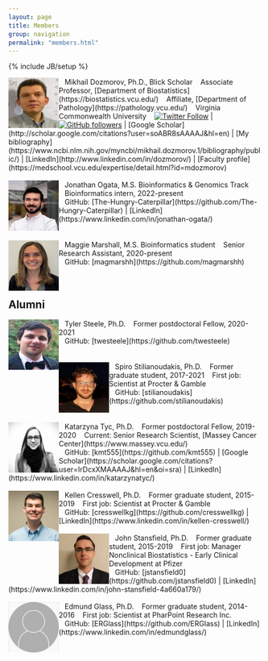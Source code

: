 ```yaml
---
layout: page
title: Members
group: navigation
permalink: "members.html"
---
```

{% include JB/setup %}

<img alt="Mikhail Dozmorov" align="left" src="media/people/MikhailDozmorov.jpg" width="100" height="100"/>
&nbsp;&nbsp;&nbsp;Mikhail Dozmorov, Ph.D., Blick Scholar  
&nbsp;&nbsp;&nbsp;Associate Professor, [Department of Biostatistics](https://biostatistics.vcu.edu/)  
&nbsp;&nbsp;&nbsp;Affiliate, [Department of Pathology](https://pathology.vcu.edu/)  
&nbsp;&nbsp;&nbsp;Virginia Commonwealth University  
<!-- &nbsp;&nbsp;&nbsp;[CV](./files/Dozmorov_M-CV.pdf) -->  
&nbsp;&nbsp;&nbsp;<a href="https://twitter.com/mikhaildozmorov"><img alt="Twitter Follow" height="20px" src="https://img.shields.io/twitter/follow/mikhaildozmorov?label=Friends%20on%20Twitter&style=social"></a> |
<a href="https://github.com/mdozmorov"><img alt="GitHub followers" height="20px" src="https://img.shields.io/github/followers/mdozmorov?label=GitHub%20friends&style=social"></a> | [Google Scholar](http://scholar.google.com/citations?user=soABR8sAAAAJ&hl=en) | [My bibliography](https://www.ncbi.nlm.nih.gov/myncbi/mikhail.dozmorov.1/bibliography/public/) | [LinkedIn](http://www.linkedin.com/in/dozmorov/) | [Faculty profile](https://medschool.vcu.edu/expertise/detail.html?id=mdozmorov)
<br>
<br>
<!--[ORCID](https://orcid.org/0000-0002-0086-8358)-->

<img alt="Jonathan Ogata" align="left" src="media/people/Jonathan_Ogata.jpeg" width="100" height="100"/>
&nbsp;&nbsp;&nbsp;Jonathan Ogata, M.S. Bioinformatics & Genomics Track
&nbsp;&nbsp;&nbsp;Bioinformatics intern, 2022-present  
<br>
&nbsp;&nbsp;&nbsp;GitHub: [The-Hungry-Caterpillar](https://github.com/The-Hungry-Caterpillar) | [LinkedIn](https://www.linkedin.com/in/jonathan-ogata/)   
<br>
<br>
<br>

<img alt="Maggie Marshall" align="left" src="media/people/MaggieMarshall.jpg" width="100" height="100"/>
&nbsp;&nbsp;&nbsp;Maggie Marshall, M.S. Bioinformatics student  
&nbsp;&nbsp;&nbsp;Senior Research Assistant, 2020-present  
<br>
&nbsp;&nbsp;&nbsp;GitHub: [magmarshh](https://github.com/magmarshh)   
<br>
<br>
<br>

## Alumni

<img alt="Tyler Steele" align="left" src="media/people/TylerSteele.jpg" width="100" height="100"/>
&nbsp;&nbsp;&nbsp;Tyler Steele, Ph.D.  
&nbsp;&nbsp;&nbsp;Former postdoctoral Fellow, 2020-2021  
<br>
&nbsp;&nbsp;&nbsp;GitHub: [twesteele](https://github.com/twesteele)   
<br>
<br>
<br>

<img alt="Spiro Stilianoudakis" align="left" src="media/people/SpiroStilianoudakis.jpg" width="100" height="100"/>
&nbsp;&nbsp;&nbsp;Spiro Stilianoudakis, Ph.D.   
&nbsp;&nbsp;&nbsp;Former graduate student, 2017-2021  
&nbsp;&nbsp;&nbsp;First job: Scientist at Procter & Gamble  
<br>
&nbsp;&nbsp;&nbsp;GitHub: [stilianoudakis](https://github.com/stilianoudakis)   
<br>
<br>
<br>

<img alt="Katarzyna Tyc" align="left" src="media/people/KatarzynaTyc.jpg" width="100" height="100"/>
&nbsp;&nbsp;&nbsp;Katarzyna Tyc, Ph.D.  
&nbsp;&nbsp;&nbsp;Former postdoctoral Fellow, 2019-2020  
&nbsp;&nbsp;&nbsp;Current: Senior Research Scientist, [Massey Cancer Center](https://www.massey.vcu.edu/)  
<br>
&nbsp;&nbsp;&nbsp;GitHub: [kmt555](https://github.com/kmt555) | [Google Scholar](https://scholar.google.com/citations?user=IrDcxXMAAAAJ&hl=en&oi=sra) | [LinkedIn](https://www.linkedin.com/in/katarzynatyc/)   
<br>
<br>

<img alt="Kellen Cresswell" align="left" src="media/people/KellenCresswell.jpg" width="100" height="100"/>
&nbsp;&nbsp;&nbsp;Kellen Cresswell, Ph.D.  
&nbsp;&nbsp;&nbsp;Former graduate student, 2015-2019  
&nbsp;&nbsp;&nbsp;First job: Scientist at Procter & Gamble  
<br>
&nbsp;&nbsp;&nbsp;GitHub: [cresswellkg](https://github.com/cresswellkg) | [LinkedIn](https://www.linkedin.com/in/kellen-cresswell/)  
<br>
<br>

<img alt="John Stansfield" align="left" src="media/people/JohnStansfield.jpg" width="100" height="100"/>
&nbsp;&nbsp;&nbsp;John Stansfield, Ph.D.  
&nbsp;&nbsp;&nbsp;Former graduate student, 2015-2019  
&nbsp;&nbsp;&nbsp;First job: Manager Nonclinical Biostatistics - Early Clinical Development at Pfizer  
<br>
&nbsp;&nbsp;&nbsp;GitHub: [jstansfield0](https://github.com/jstansfield0) | [LinkedIn](https://www.linkedin.com/in/john-stansfield-4a660a179/)  
<br>
<br>

<img alt="Edmund Glass" align="left" src="media/people/240px-Missing_avatar.svg.png" width="100" height="100"/>
&nbsp;&nbsp;&nbsp;Edmund Glass, Ph.D.  
&nbsp;&nbsp;&nbsp;Former graduate student, 2014-2016  
&nbsp;&nbsp;&nbsp;First job: Scientist at PharPoint Research Inc.  
<br>
&nbsp;&nbsp;&nbsp;GitHub: [ERGlass](https://github.com/ERGlass) | [LinkedIn](https://www.linkedin.com/in/edmundglass/)  
<br>
<br>



